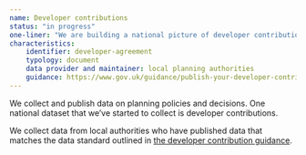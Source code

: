 ```yaml
---
name: Developer contributions
status: "in progress"
one-liner: "We are building a national picture of developer contributions, including Section 106 and CIL contributions"
characteristics:
    identifier: developer-agreement
    typology: document
    data provider and maintainer: local planning authorities
    guidance: https://www.gov.uk/guidance/publish-your-developer-contributions-data
---
```


We collect and publish data on planning policies and decisions. One national dataset that we’ve started to collect is developer contributions.

We collect data from local authorities who have published data that matches the data standard outlined in [the developer contribution guidance](https://www.gov.uk/guidance/publish-your-developer-contributions-data).
